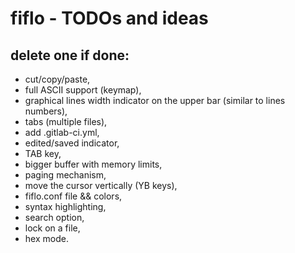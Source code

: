 # fiflo - TODOs and ideas
## delete one if done:
- cut/copy/paste,
- full ASCII support (keymap),
- graphical lines width indicator on the upper bar (similar to lines numbers),
- tabs (multiple files),
- add .gitlab-ci.yml,
- edited/saved indicator,
- TAB key,
- bigger buffer with memory limits,
- paging mechanism,
- move the cursor vertically (YB keys),
- fiflo.conf file && colors,
- syntax highlighting,
- search option,
- lock on a file,
- hex mode.

